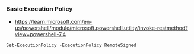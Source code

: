 ### Basic Execution Policy
- https://learn.microsoft.com/en-us/powershell/module/microsoft.powershell.utility/invoke-restmethod?view=powershell-7.4
```
Set-ExecutionPolicy -ExecutionPolicy RemoteSigned
```